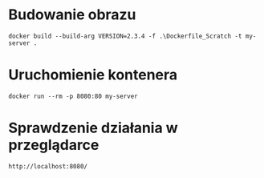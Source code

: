 # Budowanie obrazu

`docker build --build-arg VERSION=2.3.4 -f .\Dockerfile_Scratch -t my-server .`

# Uruchomienie kontenera

`docker run --rm -p 8080:80 my-server`

# Sprawdzenie działania w przeglądarce

`http://localhost:8080/`

